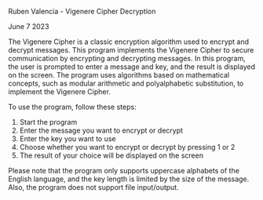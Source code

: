 Ruben Valencia - Vigenere Cipher Decryption 

June 7 2023

The Vigenere Cipher is a classic encryption algorithm used to encrypt and decrypt messages. This program implements the Vigenere Cipher to secure communication by encrypting and decrypting messages. In this program, the user is prompted to enter a message and key, and the result is displayed on the screen. The program uses algorithms based on mathematical concepts, such as modular arithmetic and polyalphabetic substitution, to implement the Vigenere Cipher.

To use the program, follow these steps:

1. Start the program
2. Enter the message you want to encrypt or decrypt
3. Enter the key you want to use
4. Choose whether you want to encrypt or decrypt by pressing 1 or 2
5. The result of your choice will be displayed on the screen

Please note that the program only supports uppercase alphabets of the English language, and the key length is limited by the size of the message. Also, the program does not support file input/output.
